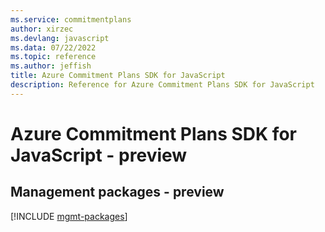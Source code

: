 ```yaml
---
ms.service: commitmentplans
author: xirzec
ms.devlang: javascript
ms.data: 07/22/2022
ms.topic: reference
ms.author: jeffish
title: Azure Commitment Plans SDK for JavaScript
description: Reference for Azure Commitment Plans SDK for JavaScript
---
```

# Azure Commitment Plans SDK for JavaScript - preview

## Management packages - preview
[!INCLUDE [mgmt-packages](commitment-plans-mgmt-index.md)]